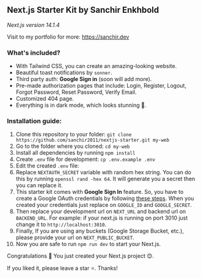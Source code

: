 ## Next.js Starter Kit by Sanchir Enkhbold
*Next.js version 14.1.4*

Visit to my portfolio for more: https://sanchir.dev

### What's included?
- With Tailwind CSS, you can create an amazing-looking website.
- Beautiful toast notifications by `sonner`.
- Third party auth: **Google Sign in** (soon will add more).
- Pre-made authorization pages that include: Login, Register, Logout, Forgot Password, Reset Password, Verify Email.
- Customized 404 page.
- Everything is in dark mode, which looks stunning 🤩.

### Installation guide:
 1. Clone this repository to your folder: `git clone https://github.com/sanchir2011/nextjs-starter.git my-web`
 2. Go to the folder where you cloned: `cd my-web`
 3. Install all dependencies by running `npm install`
 4. Create `.env` file for development: `cp .env.example .env`
 5. Edit the created `.env` file:
 6. Replace `NEXTAUTH_SECRET` variable with random hex string. You can do this by running `openssl rand -hex 64`. It will generate you a secret then you can replace it.
 7. This starter kit comes with **Google Sign In** feature. So, you have to create a Google OAuth credentials by following [these steps](https://developers.google.com/workspace/guides/create-credentials). When you created your credentials just replace on `GOOGLE_ID` and `GOOGLE_SECRET`.
 8. Then replace your development url on `NEXT_URL` and backend url on `BACKEND_URL`. For example: if your next.js is running on port 3010 just change it to `http://localhost:3010`.
 9. Finally, If you are using any buckets (Google Storage Bucket, etc.), please provide your url on `NEXT_PUBLIC_BUCKET`.
 10. Now you are safe to run `npm run dev` to start your Next.js.

Congratulations 🎉 You just created your Next.js project 😊.
 
If you liked it, please leave a star ⭐️. Thanks!